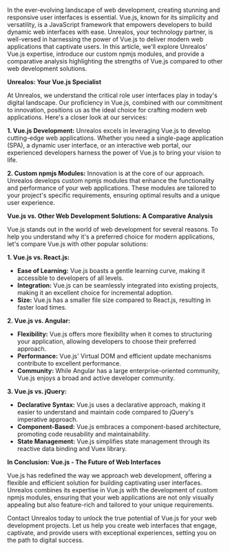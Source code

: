 <!--- 
  title: Crafting Exceptional Web Interfaces with Unrealos: A Deep Dive into Vue.js
-->

In the ever-evolving landscape of web development, creating stunning and responsive user interfaces is essential. Vue.js, known for its simplicity and versatility, is a JavaScript framework that empowers developers to build dynamic web interfaces with ease. Unrealos, your technology partner, is well-versed in harnessing the power of Vue.js to deliver modern web applications that captivate users. In this article, we'll explore Unrealos' Vue.js expertise, introduce our custom npmjs modules, and provide a comparative analysis highlighting the strengths of Vue.js compared to other web development solutions.

**Unrealos: Your Vue.js Specialist**

At Unrealos, we understand the critical role user interfaces play in today's digital landscape. Our proficiency in Vue.js, combined with our commitment to innovation, positions us as the ideal choice for crafting modern web applications. Here's a closer look at our services:

**1. Vue.js Development:**
Unrealos excels in leveraging Vue.js to develop cutting-edge web applications. Whether you need a single-page application (SPA), a dynamic user interface, or an interactive web portal, our experienced developers harness the power of Vue.js to bring your vision to life.

**2. Custom npmjs Modules:**
Innovation is at the core of our approach. Unrealos develops custom npmjs modules that enhance the functionality and performance of your web applications. These modules are tailored to your project's specific requirements, ensuring optimal results and a unique user experience.

**Vue.js vs. Other Web Development Solutions: A Comparative Analysis**

Vue.js stands out in the world of web development for several reasons. To help you understand why it's a preferred choice for modern applications, let's compare Vue.js with other popular solutions:

**1. Vue.js vs. React.js:**
   - **Ease of Learning:** Vue.js boasts a gentle learning curve, making it accessible to developers of all levels.
   - **Integration:** Vue.js can be seamlessly integrated into existing projects, making it an excellent choice for incremental adoption.
   - **Size:** Vue.js has a smaller file size compared to React.js, resulting in faster load times.

**2. Vue.js vs. Angular:**
   - **Flexibility:** Vue.js offers more flexibility when it comes to structuring your application, allowing developers to choose their preferred approach.
   - **Performance:** Vue.js' Virtual DOM and efficient update mechanisms contribute to excellent performance.
   - **Community:** While Angular has a large enterprise-oriented community, Vue.js enjoys a broad and active developer community.

**3. Vue.js vs. jQuery:**
   - **Declarative Syntax:** Vue.js uses a declarative approach, making it easier to understand and maintain code compared to jQuery's imperative approach.
   - **Component-Based:** Vue.js embraces a component-based architecture, promoting code reusability and maintainability.
   - **State Management:** Vue.js simplifies state management through its reactive data binding and Vuex library.

**In Conclusion: Vue.js - The Future of Web Interfaces**

Vue.js has redefined the way we approach web development, offering a flexible and efficient solution for building captivating user interfaces. Unrealos combines its expertise in Vue.js with the development of custom npmjs modules, ensuring that your web applications are not only visually appealing but also feature-rich and tailored to your unique requirements.

Contact Unrealos today to unlock the true potential of Vue.js for your web development projects. Let us help you create web interfaces that engage, captivate, and provide users with exceptional experiences, setting you on the path to digital success.
